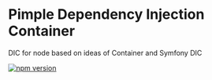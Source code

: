 # Pimple Dependency Injection Container
DIC for node based on ideas of Container and Symfony DIC

[![npm version](http://img.shields.io/npm/v/pimple-dic.svg)](https://npmjs.org/package/pimple-dic)
